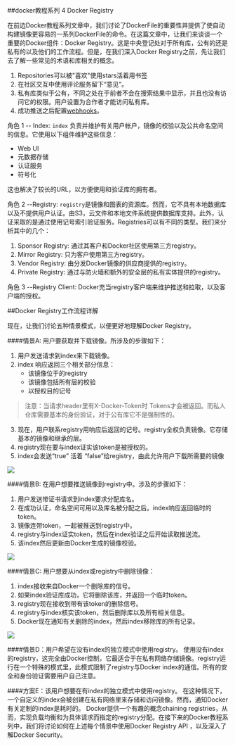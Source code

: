 ##docker教程系列 4 Docker Registry

在前边Docker教程系列文章中，我们讨论了DockerFile的重要性并提供了使自动构建镜像更容易的一系列DockerFile的命令。在这篇文章中，让我们来谈谈一个重要的Docker组件：Docker Registry。这是中央登记处对于所有库，公有的还是私有的以及他们的工作流程。但是，在我们深入Docker Registry之前，先让我们去了解一些常见的术语和库相关的概念。

1. Repositories可以被"喜欢"使用stars活着用书签
2. 在社区交互中使用评论服务留下“意见”。
3. 私有库类似于公有，不同之处在于前者不会在搜索结果中显示，并且也没有访问它的权限。用户设置为合作者才能访问私有库。
4. 成功推送之后配置[webhooks](http://www.wikiwand.com/en/Webhook)。

角色 1 -- Index: ```index``` 负责并维护有关用户帐户，镜像的校验以及公共命名空间的信息。它使用以下组件维护这些信息：

- Web UI
- 元数据存储
- 认证服务
- 符号化

这也解决了较长的URL，以方便使用和验证库的拥有者。

角色 2 --Registry: ```registry```是镜像和图表的资源库。然而，它不具有本地数据库以及不提供用户认证。由S3，云文件和本地文件系统提供数据库支持。此外，认证采取的是通过使用记号索引验证服务。Registries可以有不同的类型。我们来分析其中的几个：

1. Sponsor Registry: 通过其客户和Docker社区使用第三方registry。
2. Mirror Registry: 只为客户使用第三方registry。
3. Vendor Registry: 由分发Docker镜像的供应商提供的registry。
4. Private Registry: 通过与防火墙和额外的安全层的私有实体提供的registry。


角色 3 --Registry Client: Docker充当registry客户端来维护推送和拉取，以及客户端的授权。

##Docker Registry工作流程详解

现在，让我们讨论五种情景模式，以便更好地理解Docker Registry。

####情景A: 用户要获取并下载镜像。所涉及的步骤如下：

1. 用户发送请求到index来下载镜像。
2. index 响应返回三个相关部分信息：
	- 该镜像位于的registry
	- 该镜像包括所有层的校验
	- 以授权目的记号
> 注意：当请求header里有X-Docker-Token时 Tokens才会被返回。而私人仓库需要基本的身份验证，对于公有库它不是强制性的。
3. 现在，用户联系registry用响应后返回的记号。registry全权负责镜像。它存储基本的镜像和继承的层。
4. registry现在要与index证实该token是被授权的。
5. index会发送“true” 活着 “false”给registry，由此允许用户下载所需要的镜像

![](http://cdn2.hubspot.net/hub/411552/file-1222266489-png/blog-files/pull.png?t=1419682672898)


####情景B: 在用户想要推送镜像到registry中。涉及的步骤如下：

1. 用户发送带证书请求到index要求分配库名。
2. 在成功认证，命名空间可用以及库名被分配之后。index响应返回临时的token。
3. 镜像连带token，一起被推送到registry中。
4. registry与index证实token，然后在index验证之后开始读取推送流。
5. 该index然后更新由Docker生成的镜像校验。

![](http://cdn2.hubspot.net/hub/411552/file-1222266594-png/blog-files/push.png?t=1419682672898)

####情景C: 用户想要从index或registry中删除镜像：

1. index接收来自Docker一个删除库的信号。
2. 如果index验证库成功，它将删除该库，并返回一个临时token。
3. registry现在接收到带有该token的删除信号。
4. registry与index核实该token，然后删除库以及所有相关信息。
5. Docker现在通知有关删除的index，然后index移除库的所有记录。

![](http://cdn2.hubspot.net/hub/411552/file-1222266674-png/blog-files/delete.png?t=1419682672898)

####情景D：用户希望在没有index的独立模式中使用registry。
使用没有index的registry，这完全由Docker控制，它最适合于在私有网络存储镜像。registry运行在一个特殊的模式里，此模式限制了registry与Docker index的通信。所有的安全和身份验证需要用户自己注意。

####方案E：该用户想要在有index的独立模式中使用registry。
在这种情况下，一个自定义的index会被创建在私有网络里来存储和访问镜像。然而，通知Docker有关定制的index是耗时的。 Docker提供一个有趣的概念chaining registries，从而，实现负载均衡和为具体请求而指定的registry分配。在接下来的Docker教程系列中，我们将讨论如何在上述每个情景中使用Docker Registry API ，以及深入了解Docker Security。


